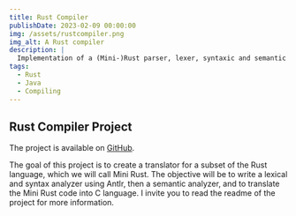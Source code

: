 ```yaml
---
title: Rust Compiler
publishDate: 2023-02-09 00:00:00
img: /assets/rustcompiler.png
img_alt: A Rust compiler
description: |
  Implementation of a (Mini-)Rust parser, lexer, syntaxic and semantic analyzer.
tags:
  - Rust
  - Java
  - Compiling
---
```

## Rust Compiler Project

The project is available on [GitHub](https://github.com/lorisalx/rust-compiler).

The goal of this project is to create a translator for a subset of the Rust language, which we will call Mini Rust. The objective will be to write a lexical and syntax analyzer using Antlr, then a semantic analyzer, and to translate the Mini Rust code into C language. I invite you to read the readme of the project for more information.

